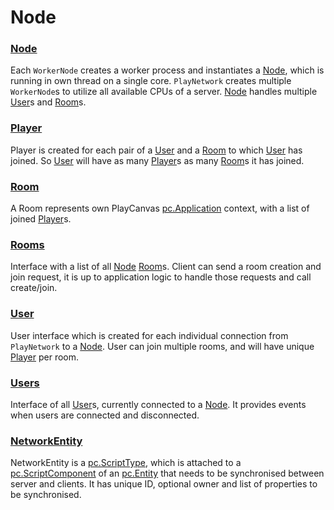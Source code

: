# Node


### <a href='./Node.md'>Node</a>  
Each `WorkerNode` creates a worker process and instantiates a [Node], which is running in own thread on a single core. `PlayNetwork` creates multiple `WorkerNode`s to utilize all available CPUs of a server. [Node] handles multiple [User]s and [Room]s.

### <a href='./Player.md'>Player</a>  
Player is created for each pair of a [User] and a [Room] to which [User] has joined. So [User] will have as many [Player]s as many [Room]s it has joined.

### <a href='./Room.md'>Room</a>  
A Room represents own PlayCanvas [pc.Application] context, with a list of joined [Player]s.

### <a href='./Rooms.md'>Rooms</a>  
Interface with a list of all [Node] [Room]s. Client can send a room creation and join request, it is up to application logic to handle those requests and call create/join.

### <a href='./User.md'>User</a>  
User interface which is created for each individual connection from `PlayNetwork` to a [Node]. User can join multiple rooms, and will have unique [Player] per room.

### <a href='./Users.md'>Users</a>  
Interface of all [User]s, currently connected to a [Node]. It provides events when users are connected and disconnected.

### <a href='./NetworkEntity.md'>NetworkEntity</a>  
NetworkEntity is a [pc.ScriptType], which is attached to a [pc.ScriptComponent] of an [pc.Entity] that needs to be synchronised between server and clients. It has unique ID, optional owner and list of properties to be synchronised.


[Node]: ./Node.md  
[User]: ./User.md  
[Room]: ./Room.md  
[Player]: ./Player.md  
[pc.Application]: https://developer.playcanvas.com/en/api/pc.Application.html  
[pc.ScriptType]: https://developer.playcanvas.com/en/api/pc.ScriptType.html  
[pc.ScriptComponent]: https://developer.playcanvas.com/en/api/pc.ScriptComponent.html  
[pc.Entity]: https://developer.playcanvas.com/en/api/pc.Entity.html  
